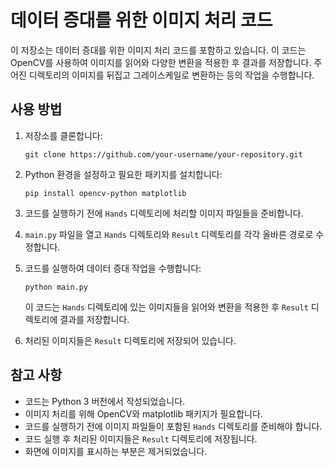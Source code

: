 
# 데이터 증대를 위한 이미지 처리 코드

이 저장소는 데이터 증대를 위한 이미지 처리 코드를 포함하고 있습니다. 이 코드는 OpenCV를 사용하여 이미지를 읽어와 다양한 변환을 적용한 후 결과를 저장합니다. 주어진 디렉토리의 이미지를 뒤집고 그레이스케일로 변환하는 등의 작업을 수행합니다.

## 사용 방법

1. 저장소를 클론합니다:

   ```shell
   git clone https://github.com/your-username/your-repository.git
   ```

2. Python 환경을 설정하고 필요한 패키지를 설치합니다:

   ```shell
   pip install opencv-python matplotlib
   ```

3. 코드를 실행하기 전에 `Hands` 디렉토리에 처리할 이미지 파일들을 준비합니다.

4. `main.py` 파일을 열고 `Hands` 디렉토리와 `Result` 디렉토리를 각각 올바른 경로로 수정합니다.

5. 코드를 실행하여 데이터 증대 작업을 수행합니다:

   ```shell
   python main.py
   ```

   이 코드는 `Hands` 디렉토리에 있는 이미지들을 읽어와 변환을 적용한 후 `Result` 디렉토리에 결과를 저장합니다.

6. 처리된 이미지들은 `Result` 디렉토리에 저장되어 있습니다.

## 참고 사항

- 코드는 Python 3 버전에서 작성되었습니다.
- 이미지 처리를 위해 OpenCV와 matplotlib 패키지가 필요합니다.
- 코드를 실행하기 전에 이미지 파일들이 포함된 `Hands` 디렉토리를 준비해야 합니다.
- 코드 실행 후 처리된 이미지들은 `Result` 디렉토리에 저장됩니다.
- 화면에 이미지를 표시하는 부분은 제거되었습니다.

